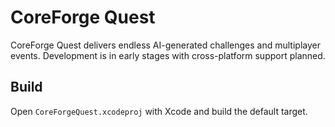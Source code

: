 # CoreForge Quest

CoreForge Quest delivers endless AI-generated challenges and multiplayer events. Development is in early stages with cross-platform support planned.

## Build
Open `CoreForgeQuest.xcodeproj` with Xcode and build the default target.
